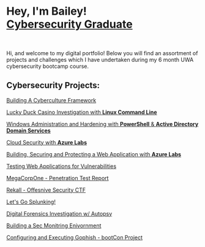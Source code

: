 <h1>Hey, I'm Bailey! <br/><a href="https://www.linkedin.com/in/bailey-curtis-686802165/">Cybersecurity Graduate</a></h1>

<br>
<p> Hi, and welcome to my digital portfolio! Below you will find an assortment of projects and challenges which I have undertaken during my 6 month UWA cybersecurity bootcamp course. </p>

<h2>Cybersecurity Projects:</h2>

<p><a href="https://github.com/bailey-curtis/Building-A-Cyberculture-Framework/tree/main">Building A Cyberculture Framework</a></p>
<p><a href="https://github.com/bailey-curtis/Lucky-Duck-Casino-Investigation/tree/main">Lucky Duck Casino Investigation with <b>Linux Command Line</b> </p>
<p><a href="https://github.com/bailey-curtis/Windows-Administration-And-Hardening/tree/main">Windows Administration and Hardening with <b>PowerShell</b> & <b>Active Directory Domain Services</b> </p>
<p><a href="https://github.com/bailey-curtis/Cloud-Security/tree/main">Cloud Security with <b>Azure Labs</b> </p>
<p><a href="https://github.com/bailey-curtis/Building-Securing-Protecting-Web-Application/tree/main">Building, Securing and Protecting a Web Application  with <b>Azure Labs</b></p>
<p> Testing Web Applications for Vulnerabilities </p>
<p> MegaCorpOne - Penetration Test Report </p>
<p> Rekall - Offesnive Security CTF </p>
<p> Let's Go Splunking! </p> 
<p> Digital Forensics Investigation w/ Autopsy </p>
<p> Building a Sec Monitring Enivornment </p>
<p> Configuring and Executing Gophish - bootCon Project </h2>

<!--

Here are some ideas to get you started:

- 🔭 I’m currently working on ...
- 🌱 I’m currently learning ...
- 👯 I’m looking to collaborate on ...
- 🤔 I’m looking for help with ...
- 💬 Ask me about ...
- 📫 How to reach me: ...
- 😄 Pronouns: ...
- ⚡ Fun fact: ...
-->
